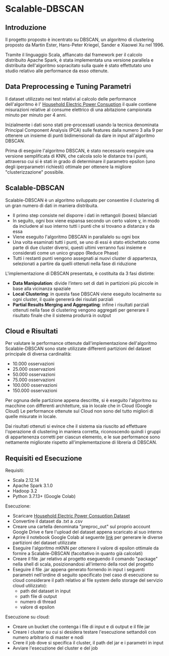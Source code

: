 
# Scalable-DBSCAN



## Introduzione

Il progetto proposto è incentrato su DBSCAN, un algoritmo di clustering proposto
da Martin Ester, Hans-Peter Kriegel, Sander e Xiaowei Xu nel 1996.

Tramite il linguaggio Scala, affiancato dal framework per il calcolo distribuito Apache Spark,
è stata implementata una versione parallela e distribuita dell'algoritmo sopracitato sulla quale è stato 
effettutato uno studio relativo alle performance da esso ottenute.



## Data Preprocessing e Tuning Parametri
Il dataset utilizzato nei test relativi al calcolo delle performance dell'algoritmo
è l' [Household Electric Power Consuption](https://www.kaggle.com/uciml/electric-power-consumption-data-set)
il quale contiene misurazioni relative al consume elettrico di una abitazione campionata minuto per minuto per 4 anni.

Inizialmente i dati sono stati pre-processati usando la tecnica denominata Principal Component Analysis (PCA) sulle features 
dalla numero 3 alla 9 per ottenere un insieme di punti bidimensionali da dare in input all'algoritmo DBSCAN.

Prima di eseguire l'algoritmo DBSCAN, è stato necessario eseguire una versione semplificata di KNN, che calcola solo le distanze tra i punti, 
attraverso cui si è stati in grado di determinare il parametro epsilon (uno degli iperparametri richiesti) ottimale per ottenere la migliore "clusterizzazione" possibile.

## Scalable-DBSCAN
Scalable-DBSCAN è un algoritmo sviluppato per consentire il clustering di un
gran numero di dati in maniera distribuita.

- Il primo step consiste nel disporre i dati in rettangoli (boxes) bilanciati
- In seguito, ogni box viene espansa secondo un certo valore γ, in modo da includere al suo interno tutti i punti che si trovano a distanza γ da essa
- Viene eseguito l'algoritmo DBSCAN in parallalelo su ogni box
- Una volta esaminati tutti i punti, se uno di essi è stato etichettato come parte di due cluster diversi, questi ultimi verranno fusi insieme e considerati come un unico gruppo (Reduce Phase)
- Tutti i restanti punti vengono assegnati ai nuovi cluster di appartenza,
selezionati a partire da quelli ottenuti nella fase di riduzione

L'implementazione di DBSCAN presentata, è costituita da 3 fasi distinte:
- **Data Manipulation**: divide l’intero set di dati in partizioni più piccole in base alla vicinanza spaziale
- **Local Clustering**: in questa fase DBSCAN viene eseguito localmente su ogni cluster, il quale genererà dei risulati parziali
- **Partial Results Merging and Aggregating**: infine i risultati parziali ottenuti nella fase di clustering vengono aggregati per generare il risultato finale che il sistema produrrà in output

## Cloud e Risultati
Per valutare le performance ottenute dall'implementazione dell'algoritmo Scalable-DBSCAN sono state utilizzate differenti partizioni del dataset principale di diversa cardinalità:

- 10.000 osservazioni
- 25.000 osservazioni
- 50.000 osservazioni
- 75.000 osservazioni
- 100.000 osservazioni
- 150.000 osservazioni

Per ognuna delle partizione appena descritte, si è eseguito l'algoritmo su macchine con differenti architetture, sia in locale che in Cloud (Google Cloud)
Le performance ottenute sul Cloud non sono del tutto migliori di quelle misurate in locale.

Dai risultati ottenuti si evince che il sistema sia riuscito ad effettuare l'operazione di clustering in maniera corretta,
riconoscendo quindi i gruppi di appartenenza corretti per ciascun elemento, 
e le sue performance sono nettamente migliorate rispetto all'implementazione di libreria di DBSCAN.

## Requisiti ed Esecuzione
Requisiti:
- Scala 2.12.14
- Apache Spark 3.1.0
- Hadoop 3.2
- Python 3.7.13+ (Google Colab)

Esecuzione: 
- Scaricare  [Household Electric Power Consuption Dataset](https://www.kaggle.com/uciml/electric-power-consumption-data-set) 
- Convertire il dataset da .txt a .csv
- Creare una cartella denominata "preproc_out" sul proprio account Google Drive e fare l'upload del dataset appena scaricato al suo interno
- Aprire il notebook Google Colab al seguente [link](https://colab.research.google.com/drive/1NeG-54eeXwZFZlZaKVVmWIrYQixdoYxM) per generare le diverse partizioni del dataset utilizzate
- Eseguire l'algoritmo mKNN per ottenere il valore di epsilon ottimale da fornire a Scalable-DBSCAN (facoltativo in quanto già calcolati)
- Creare il file .jar relativo al progetto eseguendo il comando "package" nella shell di scala, posizionandosi all'interno della root del progetto
- Eseguire il file .jar appena generato fornendo in input i seguenti parametri nell'ordine di seguito specificato (nel caso di esecuzione su cloud considerare il path relativo al file system dello storage del servizio cloud utilizzato): 
  - path del dataset in input
  - path file di output
  - numero di thread 
  - valore di epsilon


Esecuzione su cloud:
- Creare un bucket che contenga i file di input e di output e il file jar 
- Creare i cluster su cui si desidera testare l'esecuzione settandoli con numero arbitrario di master e nodi
- Crere il job dove si specifica il cluster, il path del jar e i parametri in input
- Avviare l'esecuzione del cluster e del job 
